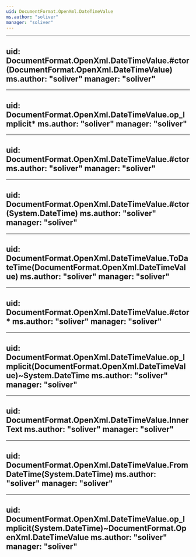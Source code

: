 ```yaml
---
uid: DocumentFormat.OpenXml.DateTimeValue
ms.author: "soliver"
manager: "soliver"
---
```


---
uid: DocumentFormat.OpenXml.DateTimeValue.#ctor(DocumentFormat.OpenXml.DateTimeValue)
ms.author: "soliver"
manager: "soliver"
---

---
uid: DocumentFormat.OpenXml.DateTimeValue.op_Implicit*
ms.author: "soliver"
manager: "soliver"
---

---
uid: DocumentFormat.OpenXml.DateTimeValue.#ctor
ms.author: "soliver"
manager: "soliver"
---

---
uid: DocumentFormat.OpenXml.DateTimeValue.#ctor(System.DateTime)
ms.author: "soliver"
manager: "soliver"
---

---
uid: DocumentFormat.OpenXml.DateTimeValue.ToDateTime(DocumentFormat.OpenXml.DateTimeValue)
ms.author: "soliver"
manager: "soliver"
---

---
uid: DocumentFormat.OpenXml.DateTimeValue.#ctor*
ms.author: "soliver"
manager: "soliver"
---

---
uid: DocumentFormat.OpenXml.DateTimeValue.op_Implicit(DocumentFormat.OpenXml.DateTimeValue)~System.DateTime
ms.author: "soliver"
manager: "soliver"
---

---
uid: DocumentFormat.OpenXml.DateTimeValue.InnerText
ms.author: "soliver"
manager: "soliver"
---

---
uid: DocumentFormat.OpenXml.DateTimeValue.FromDateTime(System.DateTime)
ms.author: "soliver"
manager: "soliver"
---

---
uid: DocumentFormat.OpenXml.DateTimeValue.op_Implicit(System.DateTime)~DocumentFormat.OpenXml.DateTimeValue
ms.author: "soliver"
manager: "soliver"
---

